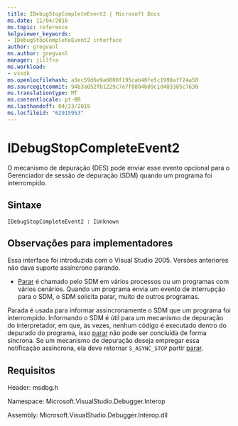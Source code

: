 ```yaml
---
title: IDebugStopCompleteEvent2 | Microsoft Docs
ms.date: 11/04/2016
ms.topic: reference
helpviewer_keywords:
- IDebugStopCompleteEvent2 interface
author: gregvanl
ms.author: gregvanl
manager: jillfra
ms.workload:
- vssdk
ms.openlocfilehash: a3ec59d6e9a6008f195cab40fe5c1998aff24a50
ms.sourcegitcommit: 94b3a052fb1229c7e7f8804b09c1d403385c7630
ms.translationtype: MT
ms.contentlocale: pt-BR
ms.lasthandoff: 04/23/2019
ms.locfileid: "62915953"
---
```

# <a name="idebugstopcompleteevent2"></a>IDebugStopCompleteEvent2

O mecanismo de depuração (DES) pode enviar esse evento opcional para o Gerenciador de sessão de depuração (SDM) quando um programa foi interrompido.

## <a name="syntax"></a>Sintaxe

```
IDebugStopCompleteEvent2 : IUnknown
```

## <a name="notes-for-implementers"></a>Observações para implementadores

Essa interface foi introduzida com o Visual Studio 2005. Versões anteriores não dava suporte assíncrono parando.

- [Parar](../../../extensibility/debugger/reference/idebugengineprogram2-stop.md) é chamado pelo SDM em vários processos ou um programas com vários cenários. Quando um programa envia um evento de interrupção para o SDM, o SDM solicita parar, muito de outros programas.

Parada é usada para informar assincronamente o SDM que um programa foi interrompido. Informando o SDM é útil para um mecanismo de depuração do interpretador, em que, às vezes, nenhum código é executado dentro do depurado do programa, isso [parar](../../../extensibility/debugger/reference/idebugengineprogram2-stop.md) não pode ser concluída de forma síncrona. Se um mecanismo de depuração deseja empregar essa notificação assíncrona, ela deve retornar `S_ASYNC_STOP` partir [parar](../../../extensibility/debugger/reference/idebugengineprogram2-stop.md).

## <a name="requirements"></a>Requisitos

Header: msdbg.h

Namespace: Microsoft.VisualStudio.Debugger.Interop

Assembly: Microsoft.VisualStudio.Debugger.Interop.dll